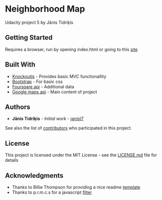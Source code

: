 # Neighborhood Map

Udacity project 5 by Jānis Tidriķis

## Getting Started

Requires a browser, run by opening index.html or going to this [site](https://janist7.github.io/project-5/)

## Built With

* [Knockoutjs](http://knockoutjs.com/) - Provides basic MVC functionallity
* [Bootstrap](http://getbootstrap.com/) - For basic css
* [Foursqare api](https://developer.foursquare.com/) - Additional data
* [Google maps api](https://developers.google.com/maps/) - Main content of project

## Authors

* **Jānis Tidriķis** - *Initial work* - [janist7](https://github.com/janist7)

See also the list of [contributors](https://github.com/your/project/contributors) who participated in this project.

## License

This project is licensed under the MIT License - see the [LICENSE.md](https://github.com/janist7/project-5/blob/master/LICENCE.md) file for details

## Acknowledgments

* Thanks to Billie Thompson for providing a nice readme [template](https://gist.github.com/PurpleBooth/109311bb0361f32d87a2)
* Thanks to p.r.m.c.s for a javascript [filter](https://codepen.io/prather-mcs/pen/KpjbNN?editors=0010)